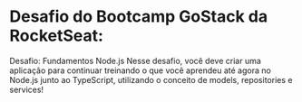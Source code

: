 # Desafio do Bootcamp GoStack da RocketSeat:

Desafio: Fundamentos Node.js
Nesse desafio, você deve criar uma aplicação para continuar treinando o que você aprendeu até agora no Node.js junto ao TypeScript, utilizando o conceito de models, repositories e services!

